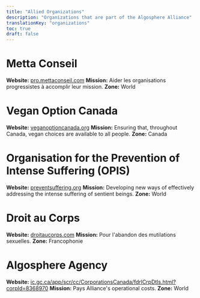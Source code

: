 ```yaml
---
title: "Allied Organizations"
description: "Organizations that are part of the Algosphere Alliance"
translationKey: "organizations"
toc: true
draft: false
---
```


# Metta Conseil
**Website:** [pro.mettaconseil.com](https://pro.mettaconseil.com/)
**Mission:** Aider les organisations progressistes à accomplir leur mission.
**Zone:** World

# Vegan Option Canada
**Website:** [veganoptioncanada.org](https://veganoptioncanada.org/)
**Mission:** Ensuring that, throughout Canada, vegan choices are available to all people.
**Zone:** Canada


# Organisation for the Prevention of Intense Suffering (OPIS)
**Website:** [preventsuffering.org](http://www.preventsuffering.org/)
**Mission:** Developing new ways of effectively addressing the intense suffering of sentient beings.
**Zone:** World

# Droit au Corps
**Website:** [droitaucorps.com](http://www.droitaucorps.com/)
**Mission:** Pour l'abandon des mutilations sexuelles.
**Zone:** Francophonie

# Algosphere Agency
**Website:** [ic.gc.ca/app/scr/cc/CorporationsCanada/fdrlCrpDtls.html?corpId=8368970](https://www.ic.gc.ca/app/scr/cc/CorporationsCanada/fdrlCrpDtls.html?corpId=8368970)
**Mission:** Pays Alliance's operational costs.
**Zone:** World
